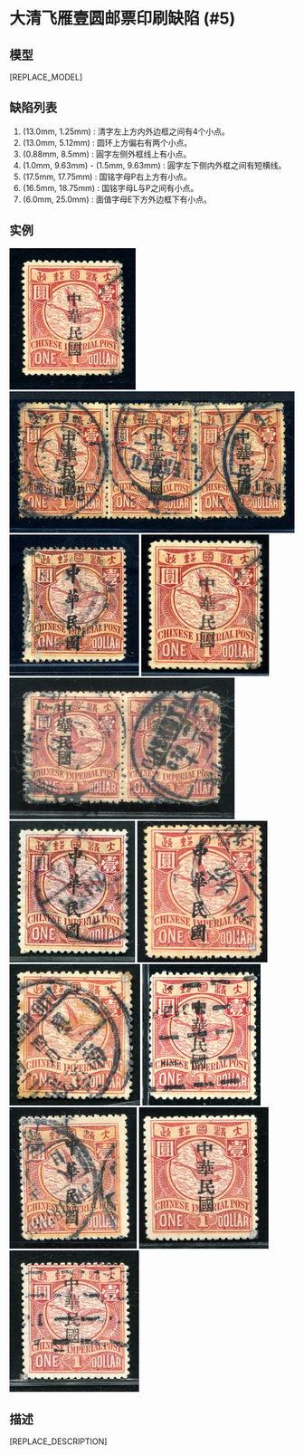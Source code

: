# 大清飞雁壹圆邮票印刷缺陷 (#5)

## 模型
[REPLACE_MODEL]

## 缺陷列表
1. (13.0mm, 1.25mm) :  清字左上方内外边框之间有4个小点。
1. (13.0mm, 5.12mm) :  圆环上方偏右有两个小点。
1. (0.88mm, 8.5mm) :  圓字左侧外框线上有小点。
1. (1.0mm, 9.63mm) - (1.5mm, 9.63mm) :  圓字左下侧内外框之间有短横线。
1. (17.5mm, 17.75mm) :  国铭字母P右上方有小点。
1. (16.5mm, 18.75mm) :  国铭字母L与P之间有小点。
1. (6.0mm, 25.0mm) :  面值字母E下方外边框下有小点。


## 实例
<img src="2008-09-12_00008343007A.jpg" height=250/>
<img src="2009-11-22_00029677035A.jpg" height=250/>
<img src="2010-03-13_00030998032A.jpg" height=250/>
<img src="2010-08-14_00035010009A.jpg" height=250/>
<img src="2010-09-16_00034943206A.jpg" height=250/>
<img src="2011-03-09_00041563026A.jpg" height=250/>
<img src="2011-09-23_00049081107A.jpg" height=250/>
<img src="2011-12-20_00052797219A.jpg" height=250/>
<img src="2012-08-15_00067667006A.jpg" height=250/>
<img src="2012-09-05_00069444027A.jpg" height=250/>
<img src="2012-10-19_00071218216A.jpg" height=250/>
<img src="2014-03-03_00136537042A.jpg" height=250/>


## 描述
[REPLACE_DESCRIPTION]
